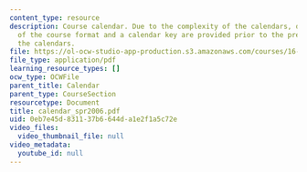 ```yaml
---
content_type: resource
description: Course calendar. Due to the complexity of the calendars, detailed explanations
  of the course format and a calendar key are provided prior to the presentation of
  the calendars.
file: https://ol-ocw-studio-app-production.s3.amazonaws.com/courses/16-01-unified-engineering-i-ii-iii-iv-fall-2005-spring-2006/0eb7e45d831137b6644da1e2f1a5c72e_calendar_spr2006.pdf
file_type: application/pdf
learning_resource_types: []
ocw_type: OCWFile
parent_title: Calendar
parent_type: CourseSection
resourcetype: Document
title: calendar_spr2006.pdf
uid: 0eb7e45d-8311-37b6-644d-a1e2f1a5c72e
video_files:
  video_thumbnail_file: null
video_metadata:
  youtube_id: null
---
```

